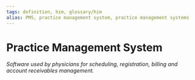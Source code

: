 ```yaml
---
tags: definition, him, glossary/him
alias: PMS, practice management system, practice management systems
---
```

# Practice Management System
*Software used by physicians for scheduling, registration, billing and account receivables management.*
